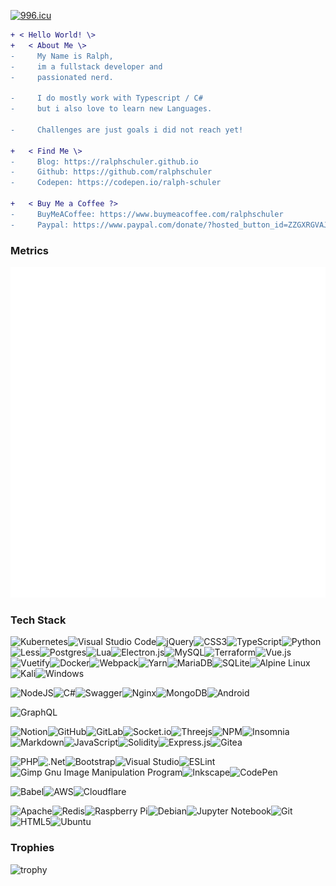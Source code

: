 [![996.icu](https://img.shields.io/badge/link-996.icu-red.svg)](https://996.icu)
```diff
+ < Hello World! \>
+   < About Me \>
-     My Name is Ralph,
-     im a fullstack developer and
-     passionated nerd.

-     I do mostly work with Typescript / C#
-     but i also love to learn new Languages.

-     Challenges are just goals i did not reach yet!

+   < Find Me \>
-     Blog: https://ralphschuler.github.io
-     Github: https://github.com/ralphschuler
-     Codepen: https://codepen.io/ralph-schuler

+   < Buy Me a Coffee ?>
-     BuyMeACoffee: https://www.buymeacoffee.com/ralphschuler
-     Paypal: https://www.paypal.com/donate/?hosted_button_id=ZZGXRGVAJBBCU
```

### Metrics
![Metrics](./github-metrics.svg)
### Tech Stack
![Kubernetes](https://img.shields.io/badge/kubernetes-%23326ce5.svg?style=for-the-badge&logo=kubernetes&logoColor=white)![Visual Studio Code](https://img.shields.io/badge/Visual%20Studio%20Code-0078d7.svg?style=for-the-badge&logo=visual-studio-code&logoColor=white)![jQuery](https://img.shields.io/badge/jquery-%230769AD.svg?style=for-the-badge&logo=jquery&logoColor=white)![CSS3](https://img.shields.io/badge/css3-%231572B6.svg?style=for-the-badge&logo=css3&logoColor=white)![TypeScript](https://img.shields.io/badge/typescript-%23007ACC.svg?style=for-the-badge&logo=typescript&logoColor=white)![Python](https://img.shields.io/badge/python-3670A0?style=for-the-badge&logo=python&logoColor=ffdd54)![Less](https://img.shields.io/badge/less-2B4C80?style=for-the-badge&logo=less&logoColor=white)![Postgres](https://img.shields.io/badge/postgres-%23316192.svg?style=for-the-badge&logo=postgresql&logoColor=white)![Lua](https://img.shields.io/badge/lua-%232C2D72.svg?style=for-the-badge&logo=lua&logoColor=white)![Electron.js](https://img.shields.io/badge/Electron-191970?style=for-the-badge&logo=Electron&logoColor=white)![MySQL](https://img.shields.io/badge/mysql-%2300f.svg?style=for-the-badge&logo=mysql&logoColor=white)![Terraform](https://img.shields.io/badge/terraform-%235835CC.svg?style=for-the-badge&logo=terraform&logoColor=white)![Vue.js](https://img.shields.io/badge/vuejs-%2335495e.svg?style=for-the-badge&logo=vuedotjs&logoColor=%234FC08D)![Vuetify](https://img.shields.io/badge/Vuetify-1867C0?style=for-the-badge&logo=vuetify&logoColor=AEDDFF)![Docker](https://img.shields.io/badge/docker-%230db7ed.svg?style=for-the-badge&logo=docker&logoColor=white)![Webpack](https://img.shields.io/badge/webpack-%238DD6F9.svg?style=for-the-badge&logo=webpack&logoColor=black)![Yarn](https://img.shields.io/badge/yarn-%232C8EBB.svg?style=for-the-badge&logo=yarn&logoColor=white)![MariaDB](https://img.shields.io/badge/MariaDB-003545?style=for-the-badge&logo=mariadb&logoColor=white)![SQLite](https://img.shields.io/badge/sqlite-%2307405e.svg?style=for-the-badge&logo=sqlite&logoColor=white)![Alpine Linux](https://img.shields.io/badge/Alpine_Linux-%230D597F.svg?style=for-the-badge&logo=alpine-linux&logoColor=white)![Kali](https://img.shields.io/badge/Kali-268BEE?style=for-the-badge&logo=kalilinux&logoColor=white)![Windows](https://img.shields.io/badge/Windows-0078D6?style=for-the-badge&logo=windows&logoColor=white)

![NodeJS](https://img.shields.io/badge/node.js-6DA55F?style=for-the-badge&logo=node.js&logoColor=white)![C#](https://img.shields.io/badge/c%23-%23239120.svg?style=for-the-badge&logo=c-sharp&logoColor=white)![Swagger](https://img.shields.io/badge/-Swagger-%23Clojure?style=for-the-badge&logo=swagger&logoColor=white)![Nginx](https://img.shields.io/badge/nginx-%23009639.svg?style=for-the-badge&logo=nginx&logoColor=white)![MongoDB](https://img.shields.io/badge/MongoDB-%234ea94b.svg?style=for-the-badge&logo=mongodb&logoColor=white)![Android](https://img.shields.io/badge/Android-3DDC84?style=for-the-badge&logo=android&logoColor=white)

![GraphQL](https://img.shields.io/badge/-GraphQL-E10098?style=for-the-badge&logo=graphql&logoColor=white)

![Notion](https://img.shields.io/badge/Notion-%23000000.svg?style=for-the-badge&logo=notion&logoColor=white)![GitHub](https://img.shields.io/badge/github-%23121011.svg?style=for-the-badge&logo=github&logoColor=white)![GitLab](https://img.shields.io/badge/gitlab-%23181717.svg?style=for-the-badge&logo=gitlab&logoColor=white)![Socket.io](https://img.shields.io/badge/Socket.io-black?style=for-the-badge&logo=socket.io&badgeColor=010101)![Threejs](https://img.shields.io/badge/threejs-black?style=for-the-badge&logo=three.js&logoColor=white)![NPM](https://img.shields.io/badge/NPM-%23000000.svg?style=for-the-badge&logo=npm&logoColor=white)![Insomnia](https://img.shields.io/badge/Insomnia-black?style=for-the-badge&logo=insomnia&logoColor=5849BE)![Markdown](https://img.shields.io/badge/markdown-%23000000.svg?style=for-the-badge&logo=markdown&logoColor=white)![JavaScript](https://img.shields.io/badge/javascript-%23323330.svg?style=for-the-badge&logo=javascript&logoColor=%23F7DF1E)![Solidity](https://img.shields.io/badge/Solidity-%23363636.svg?style=for-the-badge&logo=solidity&logoColor=white)![Express.js](https://img.shields.io/badge/express.js-%23404d59.svg?style=for-the-badge&logo=express&logoColor=%2361DAFB)![Gitea](https://img.shields.io/badge/Gitea-34495E?style=for-the-badge&logo=gitea&logoColor=5D9425)

![PHP](https://img.shields.io/badge/php-%23777BB4.svg?style=for-the-badge&logo=php&logoColor=white)![.Net](https://img.shields.io/badge/.NET-5C2D91?style=for-the-badge&logo=.net&logoColor=white)![Bootstrap](https://img.shields.io/badge/bootstrap-%23563D7C.svg?style=for-the-badge&logo=bootstrap&logoColor=white)![Visual Studio](https://img.shields.io/badge/Visual%20Studio-5C2D91.svg?style=for-the-badge&logo=visual-studio&logoColor=white)![ESLint](https://img.shields.io/badge/ESLint-4B3263?style=for-the-badge&logo=eslint&logoColor=white)
![Gimp Gnu Image Manipulation Program](https://img.shields.io/badge/Gimp-657D8B?style=for-the-badge&logo=gimp&logoColor=FFFFFF)![Inkscape](https://img.shields.io/badge/Inkscape-e0e0e0?style=for-the-badge&logo=inkscape&logoColor=080A13)![CodePen](https://img.shields.io/badge/CodePen-white?style=for-the-badge&logo=codepen&logoColor=black)

![Babel](https://img.shields.io/badge/Babel-F9DC3e?style=for-the-badge&logo=babel&logoColor=black)![AWS](https://img.shields.io/badge/AWS-%23FF9900.svg?style=for-the-badge&logo=amazon-aws&logoColor=white)![Cloudflare](https://img.shields.io/badge/Cloudflare-F38020?style=for-the-badge&logo=Cloudflare&logoColor=white)

![Apache](https://img.shields.io/badge/apache-%23D42029.svg?style=for-the-badge&logo=apache&logoColor=white)![Redis](https://img.shields.io/badge/redis-%23DD0031.svg?style=for-the-badge&logo=redis&logoColor=white)![Raspberry Pi](https://img.shields.io/badge/-RaspberryPi-C51A4A?style=for-the-badge&logo=Raspberry-Pi)![Debian](https://img.shields.io/badge/Debian-D70A53?style=for-the-badge&logo=debian&logoColor=white)![Jupyter Notebook](https://img.shields.io/badge/jupyter-%23FA0F00.svg?style=for-the-badge&logo=jupyter&logoColor=white)![Git](https://img.shields.io/badge/git-%23F05033.svg?style=for-the-badge&logo=git&logoColor=white)![HTML5](https://img.shields.io/badge/html5-%23E34F26.svg?style=for-the-badge&logo=html5&logoColor=white)![Ubuntu](https://img.shields.io/badge/Ubuntu-E95420?style=for-the-badge&logo=ubuntu&logoColor=white)

### Trophies
![trophy](https://github-profile-trophy.vercel.app/?username=ralphschuler&theme=darkhub)
